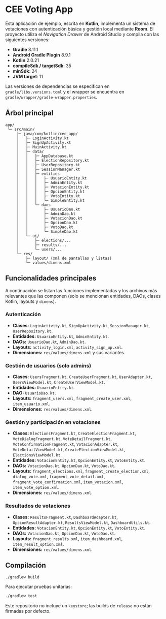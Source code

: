 # CEE Voting App

Esta aplicación de ejemplo, escrita en **Kotlin**, implementa un sistema de votaciones con autenticación básica y gestión local mediante **Room**. El proyecto utiliza el _Navigation Drawer_ de Android Studio y compila con las siguientes versiones:

- **Gradle** 8.11.1
- **Android Gradle Plugin** 8.9.1
- **Kotlin** 2.0.21
- **compileSdk / targetSdk**: 35
- **minSdk**: 24
- **JVM target**: 11

Las versiones de dependencias se especifican en `gradle/libs.versions.toml` y el wrapper se encuentra en `gradle/wrapper/gradle-wrapper.properties`.

## Árbol principal

```
app/
 └─ src/main/
     ├─ java/com/kotlin/cee_app/
     │   ├─ LoginActivity.kt
     │   ├─ SignUpActivity.kt
     │   ├─ MainActivity.kt
     │   ├─ data/
     │   │   ├─ AppDatabase.kt
     │   │   ├─ ElectionRepository.kt
     │   │   ├─ UserRepository.kt
     │   │   ├─ SessionManager.kt
     │   │   ├─ entities
     │   │   │   ├─ UsuarioEntity.kt
     │   │   │   ├─ AdminEntity.kt
     │   │   │   ├─ VotacionEntity.kt
     │   │   │   ├─ OpcionEntity.kt
     │   │   │   ├─ VotoEntity.kt
     │   │   │   └─ SimpleEntity.kt
     │   │   └─ daos
     │   │       ├─ UsuarioDao.kt
     │   │       ├─ AdminDao.kt
     │   │       ├─ VotacionDao.kt
     │   │       ├─ OpcionDao.kt
     │   │       ├─ VotoDao.kt
     │   │       └─ SimpleDao.kt
     │   └─ ui/
     │       ├─ elections/...
     │       ├─ results/...
     │       └─ users/...
     └─ res/
         ├─ layout/ (xml de pantallas y listas)
         └─ values/dimens.xml
```

## Funcionalidades principales

A continuación se listan las funciones implementadas y los archivos más relevantes que las componen (solo se mencionan entidades, DAOs, clases Kotlin, layouts y `dimens`).

### Autenticación

- **Clases:** `LoginActivity.kt`, `SignUpActivity.kt`, `SessionManager.kt`, `UserRepository.kt`.
- **Entidades:** `UsuarioEntity.kt`, `AdminEntity.kt`.
- **DAOs:** `UsuarioDao.kt`, `AdminDao.kt`.
- **Layouts:** `activity_login.xml`, `activity_sign_up.xml`.
- **Dimensiones:** `res/values/dimens.xml` y sus variantes.

### Gestión de usuarios (solo admins)

- **Clases:** `UsersFragment.kt`, `CreateUserFragment.kt`, `UserAdapter.kt`, `UsersViewModel.kt`, `CreateUserViewModel.kt`.
- **Entidades:** `UsuarioEntity.kt`.
- **DAO:** `UsuarioDao.kt`.
- **Layouts:** `fragment_users.xml`, `fragment_create_user.xml`, `item_usuario.xml`.
- **Dimensiones:** `res/values/dimens.xml`.

### Gestión y participación en votaciones

- **Clases:** `ElectionsFragment.kt`, `CreateElectionFragment.kt`, `VoteDialogFragment.kt`, `VoteDetailFragment.kt`, `VoteConfirmationFragment.kt`, `VotacionAdapter.kt`, `VoteDetailViewModel.kt`, `CreateElectionViewModel.kt`, `ElectionsViewModel.kt`.
- **Entidades:** `VotacionEntity.kt`, `OpcionEntity.kt`, `VotoEntity.kt`.
- **DAOs:** `VotacionDao.kt`, `OpcionDao.kt`, `VotoDao.kt`.
- **Layouts:** `fragment_elections.xml`, `fragment_create_election.xml`, `dialog_vote.xml`, `fragment_vote_detail.xml`, `fragment_vote_confirmation.xml`, `item_votacion.xml`, `item_vote_option.xml`.
- **Dimensiones:** `res/values/dimens.xml`.

### Resultados de votaciones

- **Clases:** `ResultsFragment.kt`, `DashboardAdapter.kt`, `OpcionResultAdapter.kt`, `ResultsViewModel.kt`, `DashboardUtils.kt`.
- **Entidades:** `VotacionEntity.kt`, `OpcionEntity.kt`, `VotoEntity.kt`.
- **DAOs:** `VotacionDao.kt`, `OpcionDao.kt`, `VotoDao.kt`.
- **Layouts:** `fragment_results.xml`, `item_dashboard.xml`, `item_result_option.xml`.
- **Dimensiones:** `res/values/dimens.xml`.

## Compilación

```bash
./gradlew build
```

Para ejecutar pruebas unitarias:

```bash
./gradlew test
```

Este repositorio no incluye un `keystore`; las builds de `release` no están firmadas por defecto.
